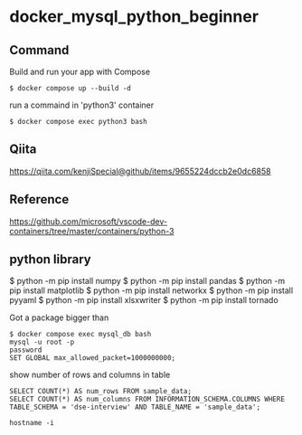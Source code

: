 # docker_mysql_python_beginner

## Command

Build and run your app with Compose
```
$ docker compose up --build -d
```

run a commaind in 'python3' container
```
$ docker compose exec python3 bash
```

## Qiita

https://qiita.com/kenjiSpecial@github/items/9655224dccb2e0dc6858

## Reference

https://github.com/microsoft/vscode-dev-containers/tree/master/containers/python-3

## python library
$ python -m pip install numpy
$ python -m pip install pandas
$ python -m pip install matplotlib
$ python -m pip install networkx
$ python -m pip install pyyaml
$ python -m pip install xlsxwriter
$ python -m pip install tornado

Got a package bigger than

```
$ docker compose exec mysql_db bash
mysql -u root -p
password
SET GLOBAL max_allowed_packet=1000000000;
```

show number of rows and columns in table
```
SELECT COUNT(*) AS num_rows FROM sample_data;
SELECT COUNT(*) AS num_columns FROM INFORMATION_SCHEMA.COLUMNS WHERE TABLE_SCHEMA = 'dse-interview' AND TABLE_NAME = 'sample_data';
```

```
hostname -i
```